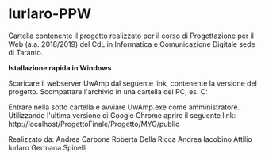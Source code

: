 # Iurlaro-PPW
Cartella contenente il progetto realizzato per il corso di Progettazione per il Web (a.a. 2018/2019) del CdL in Informatica e Comunicazione Digitale sede di Taranto.

<b>Istallazione rapida in Windows </b>

Scaricare il webserver UwAmp dal seguente link, contenente la versione del progetto.
Scompattare l'archivio in una cartella del PC, es. C:

Entrare nella sotto cartella e avviare UwAmp.exe come amministratore. 
Utilizzando l'ultima versione di Google Chrome aprire il seguente link: http://localhost/ProgettoFinale/Progetto/MYG/public


Realizzato da:
Andrea Carbone
Roberta Della Ricca
Andrea Iacobino
Attilio Iurlaro
Germana Spinelli
